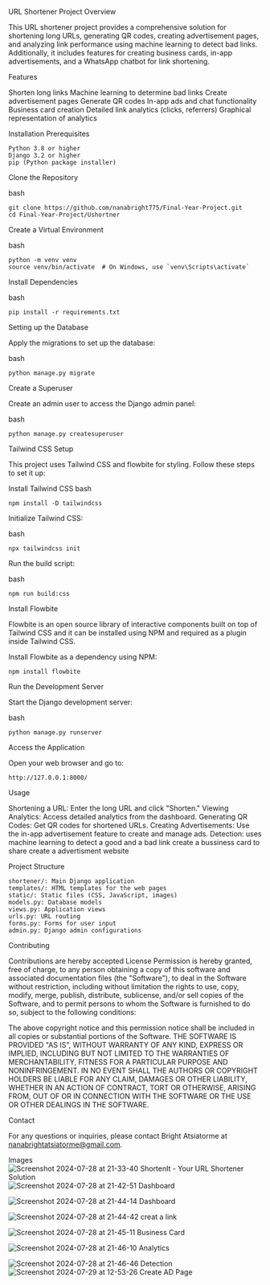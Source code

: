 URL Shortener Project
Overview

This URL shortener project provides a comprehensive solution for shortening long URLs, generating QR codes, creating advertisement pages,
and analyzing link performance using machine learning to detect bad links. Additionally, it includes features for creating business cards, 
in-app advertisements, and a WhatsApp chatbot for link shortening.

Features

  Shorten long links
  Machine learning to determine bad links
  Create advertisement pages
  Generate QR codes
  In-app ads and chat functionality
  Business card creation
  Detailed link analytics (clicks, referrers)
  Graphical representation of analytics

Installation
Prerequisites

    Python 3.8 or higher
    Django 3.2 or higher
    pip (Python package installer)

Clone the Repository

bash

    git clone https://github.com/nanabright775/Final-Year-Project.git
    cd Final-Year-Project/Ushortner

Create a Virtual Environment

bash

    python -m venv venv
    source venv/bin/activate  # On Windows, use `venv\Scripts\activate`

Install Dependencies

bash

    pip install -r requirements.txt

Setting up the Database

Apply the migrations to set up the database:

bash

    python manage.py migrate

Create a Superuser

Create an admin user to access the Django admin panel:

bash

    python manage.py createsuperuser

Tailwind CSS Setup

This project uses Tailwind CSS and flowbite for styling. Follow these steps to set it up:

Install Tailwind CSS
bash
   
    npm install -D tailwindcss
Initialize Tailwind CSS:

bash

    npx tailwindcss init

Run the build script:

bash

    npm run build:css

Install Flowbite 

Flowbite is an open source library of interactive components built on top of Tailwind CSS and it can be
installed using NPM and required as a plugin inside Tailwind CSS.

Install Flowbite as a dependency using NPM:

    npm install flowbite


Run the Development Server

Start the Django development server:

bash

    python manage.py runserver

Access the Application

Open your web browser and go to:


    http://127.0.0.1:8000/

Usage

  Shortening a URL: Enter the long URL and click "Shorten."
  Viewing Analytics: Access detailed analytics from the dashboard.
  Generating QR Codes: Get QR codes for shortened URLs.
  Creating Advertisements: Use the in-app advertisement feature to create and manage ads.
  Detection: uses machine learning to detect a good and a bad link
  create a bussiness card to share
  create a advertisment website

Project Structure

    shortener/: Main Django application
    templates/: HTML templates for the web pages
    static/: Static files (CSS, JavaScript, images)
    models.py: Database models
    views.py: Application views
    urls.py: URL routing
    forms.py: Forms for user input
    admin.py: Django admin configurations

Contributing

Contributions are hereby accepted 
License
Permission is hereby granted, free of charge, to any person obtaining a copy of this software and associated documentation files (the "Software"),
to deal in the Software without restriction, including without limitation the rights to use, copy, modify, merge, publish, distribute, sublicense, 
and/or sell copies of the Software, and to permit persons to whom the Software is furnished to do so, subject to the following conditions:

The above copyright notice and this permission notice shall be included in all copies or substantial portions of the Software.
THE SOFTWARE IS PROVIDED "AS IS", WITHOUT WARRANTY OF ANY KIND, EXPRESS OR IMPLIED, INCLUDING BUT NOT LIMITED TO THE WARRANTIES OF MERCHANTABILITY, 
FITNESS FOR A PARTICULAR PURPOSE AND NONINFRINGEMENT. IN NO EVENT SHALL THE AUTHORS OR COPYRIGHT HOLDERS BE LIABLE FOR ANY CLAIM, DAMAGES OR OTHER LIABILITY, 
WHETHER IN AN ACTION OF CONTRACT, TORT OR OTHERWISE, ARISING FROM, OUT OF OR IN CONNECTION WITH THE SOFTWARE OR THE USE OR OTHER DEALINGS IN THE SOFTWARE.

Contact

For any questions or inquiries, please contact Bright Atsiatorme at nanabrightatsiatorme@gmail.com.

Images
![Screenshot 2024-07-28 at 21-33-40 ShortenIt - Your URL Shortener Solution](https://github.com/user-attachments/assets/a9f7c9fc-e642-4c02-9868-61b035792208)
![Screenshot 2024-07-28 at 21-42-51 Dashboard](https://github.com/user-attachments/assets/8084ea89-3fbf-4b77-96b5-e8c33239bb86)

![Screenshot 2024-07-28 at 21-44-14 Dashboard](https://github.com/user-attachments/assets/c3da5101-ff68-4deb-9cc4-e0356d7068cc)

![Screenshot 2024-07-28 at 21-44-42 creat a link](https://github.com/user-attachments/assets/5501e56a-9a7b-4392-91b5-71872aca668b)

![Screenshot 2024-07-28 at 21-45-11 Business Card](https://github.com/user-attachments/assets/52a33491-4715-42b9-8532-5f88b87b4746)

![Screenshot 2024-07-28 at 21-46-10 Analytics](https://github.com/user-attachments/assets/303efc7a-9a27-4e97-bd59-7531cfa97074)

![Screenshot 2024-07-28 at 21-46-46 Detection](https://github.com/user-attachments/assets/718b0902-4b36-4872-a100-53c32c5079b2)
![Screenshot 2024-07-29 at 12-53-26 Create AD Page](https://github.com/user-attachments/assets/82e96103-7080-40d3-95c8-83c6593efd1a)

